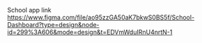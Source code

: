 School app 
link
https://www.figma.com/file/ao95zzGA50aK7bkwS0BS5f/School-Dashboard?type=design&node-id=299%3A606&mode=design&t=EDVmWduIRnU4nrtN-1
